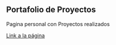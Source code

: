 ## Portafolio de Proyectos

Pagina personal con Proyectos realizados

[Link a la página](https://josephleyva.github.io/)
